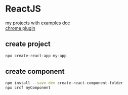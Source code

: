 # ReactJS

[my projects with examples](https://github.com/cherkavi/javascripting/tree/master/react)
[doc](https://create-react-app.dev/)  
[chrome plugin](https://chrome.google.com/webstore/detail/react-developer-tools/fmkadmapgofadopljbjfkapdkoienihi)

## create project
```sh
npx create-react-app my-app
```

## create component
```sh
npm install --save-dev create-react-component-folder
npx crcf myComponent
```
